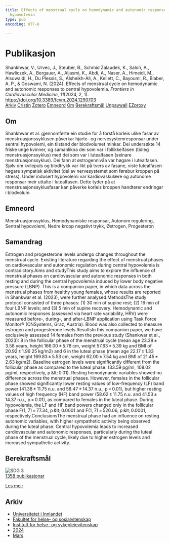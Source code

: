 ```yaml
---
title: Effects of menstrual cycle on hemodynamic and autonomic responses to central
  hypovolemia
type: pub
encoding: UTF-8

---
```

<h1>Publikasjon</h1>
<article id="csl-bib-container-35XQVN3C" class="csl-bib-container">
  <div class="csl-bib-body"> <div class="csl-entry">Shankhwar, V., Urvec, J., Steuber, B., Schmid Zalaudek, K., Saloň, A., Hawliczek, A., Bergauer, A., Aljasmi, K., Abdi, A., Naser, A., Himeidi, M., Alsuwaidi, H., Du Plessis, S., Alsheikh-Ali, A., Kellett, C., Bayoumi, R., Blaber, A. P., &#38; Goswami, N. (2024). Effects of menstrual cycle on hemodynamic and autonomic responses to central hypovolemia. <i>Frontiers in Cardiovascular Medicine</i>, <i>11</i>(2024, 2, 1). <a href="https://doi.org/10.3389/fcvm.2024.1290703">https://doi.org/10.3389/fcvm.2024.1290703</a></div> </div>
  <div class="csl-bib-buttons">
    <a href="#taxonomy-article-35XQVN3C" alt="archive" class="csl-bib-button">Arkiv</a>
    <a href="https://app.cristin.no/results/show.jsf?id=2251818" alt="Cristin" class="csl-bib-button">Cristin</a>
    <a href="http://zotero.org/groups/5881554/items/35XQVN3C" alt="Zotero" class="csl-bib-button">Zotero</a>
    <a href="#keywords-article-35XQVN3C" alt="keywords" class="csl-bib-button">Emneord</a>
    <a href="#about-article-35XQVN3C" alt="about_pub" class="csl-bib-button">Om</a>
    <a href="#sdg-article-35XQVN3C" alt="sdg" class="csl-bib-button">Berekraftsmål</a>
    <a href="https://www.frontiersin.org/articles/10.3389/fcvm.2024.1290703/pdf?isPublishedV2=False" alt="Unpaywall" class="csl-bib-button">Unpaywall</a>
    <a href="https://www.frontiersin.org/articles/10.3389/fcvm.2024.1290703/pdf?isPublishedV2=False" alt="EZproxy" class="csl-bib-button">EZproxy</a>
  </div>
  <div id="csl-bib-meta-container-35XQVN3C"></div>
</article>
<div id="csl-bib-meta-35XQVN3C" class="csl-bib-meta">
  <article id="about-article-35XQVN3C" class="about_pub-article">
    <h1>Om</h1>
    Shankhwar et al. gjennomførte ein studie for å forstå korleis ulike fasar av menstruasjonssyklusen påverkar hjarte- og nervesystemresponsar under sentral hypovolemi, ein tilstand der blodvolumet minkar. Dei undersøkte 14 friske unge kvinner, og samanlikna dei som var i follikkelfasen (tidleg menstruasjonssyklus) med dei som var i lutealfasen (seinare menstruasjonssyklus). Dei fann at østrogennivåa var høgare i lutealfasen. Sjølv om kvilepuls og blodtrykk var likt på tvers av fasane, viste lutealfasen høgare sympatisk aktivitet (del av nervesystemet som førebur kroppen på stress). Under indusert hypovolemi var kardiovaskulære og autonome responsar meir uttalte i lutealfasen. Dette tyder på at menstruasjonssyklusfasar kan påverke korleis kroppen handterer endringar i blodvolum.
  </article>
  <article id="keywords-article-35XQVN3C" class="keywords-article">
    <h1>Emneord</h1>
    Menstruasjonssyklus, Hemodynamiske responsar, Autonom regulering, Sentral hypovolemi, Nedre kropp negativt trykk, Østrogen, Progesteron
  </article>
  <article id="abstract-article-35XQVN3C" class="abstract-article">
    <h1>Samandrag</h1>
    Estrogen and progesterone levels undergo changes throughout the menstrual cycle. Existing literature regarding the effect of menstrual phases on cardiovascular and autonomic regulation during central hypovolemia is contradictory.Aims and studyThis study aims to explore the influence of menstrual phases on cardiovascular and autonomic responses in both resting and during the central hypovolemia induced by lower body negative pressure (LBNP). This is a companion paper, in which data across the menstrual phases from healthy young females, whose results are reported in Shankwar et al. (2023), were further analysed.MethodsThe study protocol consisted of three phases: (1) 30 min of supine rest; (2) 16 min of four LBNP levels; and (3) 5 min of supine recovery. Hemodynamic and autonomic responses (assessed via heart rate variability, HRV) were measured before-, during-, and after-LBNP application using Task Force Monitor® (CNSystems, Graz, Austria). Blood was also collected to measure estrogen and progesterone levels.ResultsIn this companion paper, we have exclusively assessed 14 females from the previous study (Shankwar et al., 2023): 8 in the follicular phase of the menstrual cycle (mean age 23.38 ± 3.58 years, height 166.00 ± 5.78 cm, weight 57.63 ± 5.39 kg and BMI of 20.92 ± 1.96 25 kg/m2) and 6 in the luteal phase (mean age 22.17 ± 1.33 years, height 169.83 ± 5.53 cm, weight 62.00 ± 7.54 kg and BMI of 21.45 ± 2.63 kg/m2). Baseline estrogen levels were significantly different from the follicular phase as compared to the luteal phase: (33.59 pg/ml, 108.02 pg/ml, respectively, p &amp;lt; 0.01). Resting hemodynamic variables showed no difference across the menstrual phases. However, females in the follicular phase showed significantly lower resting values of low-frequency (LF) band power (41.38 ± 11.75 n.u. and 58.47 ± 14.37 n.u., p = 0.01), but higher resting values of high frequency (HF) band power (58.62 ± 11.75 n.u. and 41.53 ± 14.37 n.u., p = 0.01), as compared to females in the luteal phase. During hypovolemia, the LF and HF band powers changed only in the follicular phase F(1, 7) = 77.34, p &amp;lt; 0.0001 and F(1, 7) = 520.06, p &amp;lt; 0.0001, respectively.ConclusionsThe menstrual phase had an influence on resting autonomic variables, with higher sympathetic activity being observed during the luteal phase. Central hypovolemia leads to increased cardiovascular and autonomic responses, particularly during the luteal phase of the menstrual cycle, likely due to higher estrogen levels and increased sympathetic activity.
  </article>
  <article id="sdg-article-35XQVN3C" class="sdg-article">
    <h1>Berekraftsmål</h1>
    <div class="sdg-container"><div id="sdg3" class="sdg">
        <img src="{{< params subfolder >}}images/sdg/sdg03_nn.png" class="image" alt="SDG 3">
        <div class="sdg-overlay">
          <a href="/nn/archive/?key=?sdg=3#archive" class="sdg-publication-count"><span>1358</span> publikasjonar</a>
          <p><a href="https://fn.no/om-fn/fns-baerekraftsmaal/god-helse-og-livskvalitet?lang=nno-NO" class="sdg-read-more">Les meir</a></p>
        </div>
      </div></div>
  </article>
  <article id="taxonomy-article-35XQVN3C" class="taxonomy-article">
    <h1>Arkiv</h1>
    <ul>
      <li>
        <a href="/nn/archive/?key=3DCRN523">Universitetet i Innlandet</a>
      </li>
      <li>
        <a href="/nn/archive/?key=IDKFS3MX">Fakultet for helse- og sosialvitenskap</a>
      </li>
      <li>
        <a href="/nn/archive/?key=GTV4ECMZ">Institutt for helse- og sykepleievitenskap</a>
      </li>
      <li>
        <a href="/nn/archive/?key=KNN5LNR7">2024</a>
      </li>
      <li>
        <a href="/nn/archive/?key=79EMMY6R">Mars</a>
      </li>
    </ul>
  </article>
</div>
